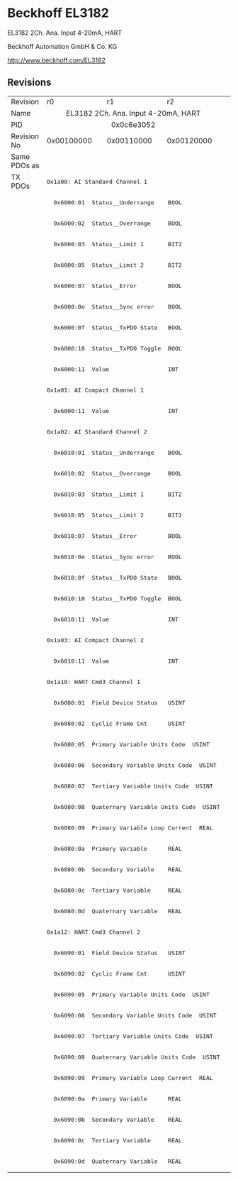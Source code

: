 # Beckhoff EL3182

EL3182 2Ch. Ana. Input 4-20mA, HART

Beckhoff Automation GmbH & Co. KG

http://www.beckhoff.com/EL3182

## Revisions
<table>
<tr >
<td>Revision</td>
<td>r0</td>
<td>r1</td>
<td>r2</td>
</tr>
<tr >
<td>Name</td>
<td colspan=3 align="center">EL3182 2Ch. Ana. Input 4-20mA, HART</td>
</tr>
<tr >
<td>PID</td>
<td colspan=3 align="center">0x0c6e3052</td>
</tr>
<tr >
<td>Revision No</td>
<td>0x00100000</td>
<td>0x00110000</td>
<td>0x00120000</td>
</tr>
<tr >
<td>Same PDOs as</td>
<td colspan=3 align="center"></td>
</tr>
<tr class="txpdo pdosection">
<td rowspan=48 valign=top>TX PDOs</td>
<td colspan=3 align="left"><pre>0x1a00: AI Standard Channel 1</pre></td>
<td></td>
</tr>
<tr class="txpdo">
<td colspan=3 align="left"><pre>  0x6000:01  Status__Underrange    BOOL</pre></td>
</tr>
<tr class="txpdo">
<td colspan=3 align="left"><pre>  0x6000:02  Status__Overrange     BOOL</pre></td>
</tr>
<tr class="txpdo">
<td colspan=3 align="left"><pre>  0x6000:03  Status__Limit 1       BIT2</pre></td>
</tr>
<tr class="txpdo">
<td colspan=3 align="left"><pre>  0x6000:05  Status__Limit 2       BIT2</pre></td>
</tr>
<tr class="txpdo">
<td colspan=3 align="left"><pre>  0x6000:07  Status__Error         BOOL</pre></td>
</tr>
<tr class="txpdo">
<td colspan=3 align="left"><pre>  0x6000:0e  Status__Sync error    BOOL</pre></td>
</tr>
<tr class="txpdo">
<td colspan=3 align="left"><pre>  0x6000:0f  Status__TxPDO State   BOOL</pre></td>
</tr>
<tr class="txpdo">
<td colspan=3 align="left"><pre>  0x6000:10  Status__TxPDO Toggle  BOOL</pre></td>
</tr>
<tr class="txpdo">
<td colspan=3 align="left"><pre>  0x6000:11  Value                 INT</pre></td>
</tr>
<tr class="txpdo pdosection">
<td colspan=3 align="left"><pre>0x1a01: AI Compact Channel 1</pre></td>
</tr>
<tr class="txpdo">
<td colspan=3 align="left"><pre>  0x6000:11  Value                 INT</pre></td>
</tr>
<tr class="txpdo pdosection">
<td colspan=3 align="left"><pre>0x1a02: AI Standard Channel 2</pre></td>
</tr>
<tr class="txpdo">
<td colspan=3 align="left"><pre>  0x6010:01  Status__Underrange    BOOL</pre></td>
</tr>
<tr class="txpdo">
<td colspan=3 align="left"><pre>  0x6010:02  Status__Overrange     BOOL</pre></td>
</tr>
<tr class="txpdo">
<td colspan=3 align="left"><pre>  0x6010:03  Status__Limit 1       BIT2</pre></td>
</tr>
<tr class="txpdo">
<td colspan=3 align="left"><pre>  0x6010:05  Status__Limit 2       BIT2</pre></td>
</tr>
<tr class="txpdo">
<td colspan=3 align="left"><pre>  0x6010:07  Status__Error         BOOL</pre></td>
</tr>
<tr class="txpdo">
<td colspan=3 align="left"><pre>  0x6010:0e  Status__Sync error    BOOL</pre></td>
</tr>
<tr class="txpdo">
<td colspan=3 align="left"><pre>  0x6010:0f  Status__TxPDO State   BOOL</pre></td>
</tr>
<tr class="txpdo">
<td colspan=3 align="left"><pre>  0x6010:10  Status__TxPDO Toggle  BOOL</pre></td>
</tr>
<tr class="txpdo">
<td colspan=3 align="left"><pre>  0x6010:11  Value                 INT</pre></td>
</tr>
<tr class="txpdo pdosection">
<td colspan=3 align="left"><pre>0x1a03: AI Compact Channel 2</pre></td>
</tr>
<tr class="txpdo">
<td colspan=3 align="left"><pre>  0x6010:11  Value                 INT</pre></td>
</tr>
<tr class="txpdo pdosection">
<td colspan=3 align="left"><pre>0x1a10: HART Cmd3 Channel 1</pre></td>
</tr>
<tr class="txpdo">
<td colspan=3 align="left"><pre>  0x6080:01  Field Device Status   USINT</pre></td>
</tr>
<tr class="txpdo">
<td colspan=3 align="left"><pre>  0x6080:02  Cyclic Frame Cnt      USINT</pre></td>
</tr>
<tr class="txpdo">
<td colspan=3 align="left"><pre>  0x6080:05  Primary Variable Units Code  USINT</pre></td>
</tr>
<tr class="txpdo">
<td colspan=3 align="left"><pre>  0x6080:06  Secondary Variable Units Code  USINT</pre></td>
</tr>
<tr class="txpdo">
<td colspan=3 align="left"><pre>  0x6080:07  Tertiary Variable Units Code  USINT</pre></td>
</tr>
<tr class="txpdo">
<td colspan=3 align="left"><pre>  0x6080:08  Quaternary Variable Units Code  USINT</pre></td>
</tr>
<tr class="txpdo">
<td colspan=3 align="left"><pre>  0x6080:09  Primary Variable Loop Current  REAL</pre></td>
</tr>
<tr class="txpdo">
<td colspan=3 align="left"><pre>  0x6080:0a  Primary Variable      REAL</pre></td>
</tr>
<tr class="txpdo">
<td colspan=3 align="left"><pre>  0x6080:0b  Secondary Variable    REAL</pre></td>
</tr>
<tr class="txpdo">
<td colspan=3 align="left"><pre>  0x6080:0c  Tertiary Variable     REAL</pre></td>
</tr>
<tr class="txpdo">
<td colspan=3 align="left"><pre>  0x6080:0d  Quaternary Variable   REAL</pre></td>
</tr>
<tr class="txpdo pdosection">
<td colspan=3 align="left"><pre>0x1a12: HART Cmd3 Channel 2</pre></td>
</tr>
<tr class="txpdo">
<td colspan=3 align="left"><pre>  0x6090:01  Field Device Status   USINT</pre></td>
</tr>
<tr class="txpdo">
<td colspan=3 align="left"><pre>  0x6090:02  Cyclic Frame Cnt      USINT</pre></td>
</tr>
<tr class="txpdo">
<td colspan=3 align="left"><pre>  0x6090:05  Primary Variable Units Code  USINT</pre></td>
</tr>
<tr class="txpdo">
<td colspan=3 align="left"><pre>  0x6090:06  Secondary Variable Units Code  USINT</pre></td>
</tr>
<tr class="txpdo">
<td colspan=3 align="left"><pre>  0x6090:07  Tertiary Variable Units Code  USINT</pre></td>
</tr>
<tr class="txpdo">
<td colspan=3 align="left"><pre>  0x6090:08  Quaternary Variable Units Code  USINT</pre></td>
</tr>
<tr class="txpdo">
<td colspan=3 align="left"><pre>  0x6090:09  Primary Variable Loop Current  REAL</pre></td>
</tr>
<tr class="txpdo">
<td colspan=3 align="left"><pre>  0x6090:0a  Primary Variable      REAL</pre></td>
</tr>
<tr class="txpdo">
<td colspan=3 align="left"><pre>  0x6090:0b  Secondary Variable    REAL</pre></td>
</tr>
<tr class="txpdo">
<td colspan=3 align="left"><pre>  0x6090:0c  Tertiary Variable     REAL</pre></td>
</tr>
<tr class="txpdo">
<td colspan=3 align="left"><pre>  0x6090:0d  Quaternary Variable   REAL</pre></td>
</tr>
</table>

